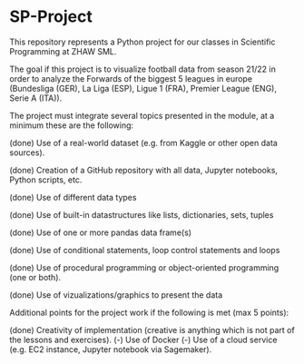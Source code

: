 # SP-Project
This repository represents a Python project for our classes in Scientific Programming at ZHAW SML. 

The goal if this project is to visualize football data from season 21/22 in order to analyze the Forwards of the biggest 5 leagues in europe (Bundesliga (GER), 
La Liga (ESP), Ligue 1 (FRA), Premier League (ENG), Serie A (ITA)).


The project must integrate several topics presented in the module, at a minimum these are the following: 

(done) Use of a real-world dataset (e.g. from Kaggle or other open data sources).

(done) Creation of a GitHub repository with all data, Jupyter notebooks, Python scripts, etc.

(done) Use of different data types

(done) Use of built-in datastructures like lists, dictionaries, sets, tuples

(done) Use of one or more pandas data frame(s)

(done) Use of conditional statements, loop control statements and loops

(done) Use of procedural programming or object-oriented programming (one or both).

(done) Use of vizualizations/graphics to present the data


Additional points for the project work if the following is met (max 5 points):

(done) Creativity of implementation (creative is anything which is not part of the lessons and exercises).
(-) Use of Docker
(-) Use of a cloud service (e.g. EC2 instance, Jupyter notebook via Sagemaker).
